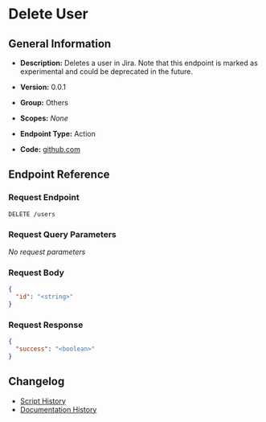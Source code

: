 <!-- BEGIN GENERATED CONTENT -->
# Delete User

## General Information

- **Description:** Deletes a user in Jira. Note that this endpoint is marked as experimental and could 
be deprecated in the future.

- **Version:** 0.0.1
- **Group:** Others
- **Scopes:** _None_
- **Endpoint Type:** Action
- **Code:** [github.com](https://github.com/NangoHQ/integration-templates/tree/main/integrations/jira-basic/actions/delete-user.ts)


## Endpoint Reference

### Request Endpoint

`DELETE /users`

### Request Query Parameters

_No request parameters_

### Request Body

```json
{
  "id": "<string>"
}
```

### Request Response

```json
{
  "success": "<boolean>"
}
```

## Changelog

- [Script History](https://github.com/NangoHQ/integration-templates/commits/main/integrations/jira-basic/actions/delete-user.ts)
- [Documentation History](https://github.com/NangoHQ/integration-templates/commits/main/integrations/jira-basic/actions/delete-user.md)

<!-- END  GENERATED CONTENT -->

